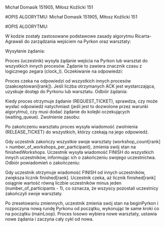 Michał Domasik 151905, Miłosz Koźlicki 151

#OPIS ALGORYTMU:
Michał Domasik 151905, Miłosz Koźlicki 151

#OPIS ALGORYTMU:

W kodzie zostały zastosowane podstawowe zasady algorytmu Ricarta-Agrawali do zarządzania wejściem na Pyrkon oraz warsztaty:

Wysyłanie żądania:

Proces (uczestnik) wysyła żądanie wejścia na Pyrkon lub warsztat do wszystkich innych procesów. Żądanie to zawiera znacznik czasu z logicznego zegara (clock_l).
Oczekiwanie na odpowiedzi:

Proces czeka na odpowiedzi od wszystkich innych procesów (zaakceptowani[rank]). Jeśli liczba otrzymanych ACK jest wystarczająca, uzyskuje dostęp do Pyrkonu lub warsztatu.
Odbiór żądania:

Kiedy proces otrzymuje żądanie (REQUEST_TICKET), sprawdza, czy może wysłać odpowiedź natychmiast (jeśli jest to dozwolone przez warunki algorytmu), czy musi dodać żądanie do kolejki oczekujących (waiting_queue).
Zwolnienie zasobu:

Po zakończeniu warsztatu proces wysyła wiadomość zwolnienia (RELEASE_TICKET) do wszystkich, którzy czekają na jego odpowiedź.


Gdy uczestnik zakończy wszystkie swoje warsztaty (workshop_count[rank] > number_of_workshops_per_participant), zmienia swój stan na finishedWorkshops.
Uczestnik wysyła wiadomość FINISH do wszystkich innych uczestników, informując ich o zakończeniu swojego uczestnictwa.
Odbiór powiadomień o zakończeniu:

Gdy uczestnik otrzymuje wiadomość FINISH od innych uczestników, zwiększa licznik finished[rank].
Uczestnik czeka, aż licznik finished[rank] osiągnie wartość równą liczbie uczestników minus jeden (number_of_participants - 1), co oznacza, że wszyscy pozostali uczestnicy zakończyli swoje warsztaty.

Po zresetowaniu zmiennych, uczestnik zmienia swój stan na beginPyrkon i rozpoczyna nową rundę Pyrkonu od początku, wykonując te same kroki co na początku (mainLoop).
Proces losowo wybiera nowe warsztaty, ustawia nowe żądania i zaczyna cały cykl od nowa.
